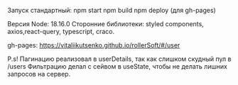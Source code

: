 Запуск стандартный: npm start
                    npm build
                    npm deploy (для gh-pages)

Версия Node: 18.16.0
Сторонние библиотеки: 
  styled components,
  axios,react-query,
  typescript,
  craco.

gh-pages: https://vitaliikutsenko.github.io/rollerSoft/#/user

P.s!
Пагинацию реализовал в userDetails, так как слишком скудный пул в /users
Фильтрацию делал с сейвом в useState, чтобы не делать лишних запросов на сервер.

